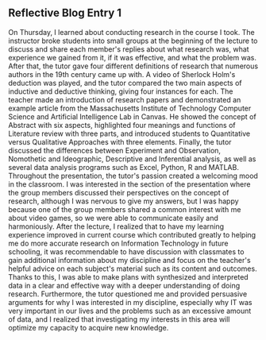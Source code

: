 ## Reflective Blog Entry 1

On Thursday, I learned about conducting research in the course I took. The instructor broke students into small groups at the beginning of the lecture to discuss and share each member's replies about what research was, what experience we gained from it, if it was effective, and what the problem was. After that, the tutor gave four different definitions of research that numerous authors in the 19th century came up with. A video of Sherlock Holm's deduction was played, and the tutor compared the two main aspects of inductive and deductive thinking, giving four instances for each. The teacher made an introduction of research papers and demonstrated an example article from the Massachusetts Institute of Technology Computer Science and Artificial Intelligence Lab in Canvas. He showed the concept of Abstract with six aspects, highlighted four meanings and functions of Literature review with three parts, and introduced students to Quantitative versus Qualitative Approaches with three elements. Finally, the tutor discussed the differences between Experiment and Observation, Nomothetic and Ideographic, Descriptive and Inferential analysis, as well as several data analysis programs such as Excel, Python, R and MATLAB. Throughout the presentation, the tutor's passion created a welcoming mood in the classroom. I was interested in the section of the presentation where the group members discussed their perspectives on the concept of research, although I was nervous to give my answers, but I was happy because one of the group members shared a common interest with me about video games, so we were able to communicate easily and harmoniously. After the lecture, I realized that to have my learning experience improved in current course which contributed greatly to helping me do more accurate research on Information Technology in future schooling, it was recommendable to have discussion with classmates to gain additional information about my discipline and focus on the teacher's helpful advice on each subject's material such as its content and outcomes. Thanks to this, I was able to make plans with synthesized and interpreted data in a clear and effective way with a deeper understanding of doing research. Furthermore, the tutor questioned me and provided persuasive arguments for why I was interested in my discipline, especially why IT was very important in our lives and the problems such as an excessive amount of data, and I realized that investigating my interests in this area will optimize my capacity to acquire new knowledge.
